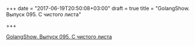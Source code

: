 +++
date = "2017-06-19T20:50:08+03:00"
draft = true
title = "GolangShow. Выпуск 095. С чистого листа"

+++

<p><a href="http://golangshow.com/episode/2017/04-05-095/">GolangShow. Выпуск 095. С чистого листа</a></p>